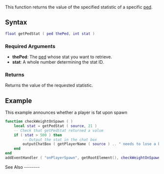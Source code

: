 This function returns the value of the specified statistic of a specific [ped](/docs/ped.md "wikilink").

Syntax
------

``` lua
float getPedStat ( ped thePed, int stat )
```

### Required Arguments

-   **thePed**: The [ped](/docs/ped.md "wikilink") whose stat you want to retrieve.
-   **stat**: A whole number determining the stat ID.

### Returns

Returns the value of the requested statistic.

Example
-------

<section name="Server" class="server" show="true">
This example announces whether a player is fat upon spawn

``` lua
function checkWeightOnSpawn ( )
    local stat = getPedStat ( source, 21 )
    -- Check that getPedStat returned a value
    if ( stat > 500 ) then
        -- Output the stat in the chat box
        outputChatBox ( getPlayerName ( source ) .. " needs to lose a bit of weight!" )
    end
end
addEventHandler ( "onPlayerSpawn", getRootElement(), checkWeightOnSpawn )
```

</section>
See Also
--------
